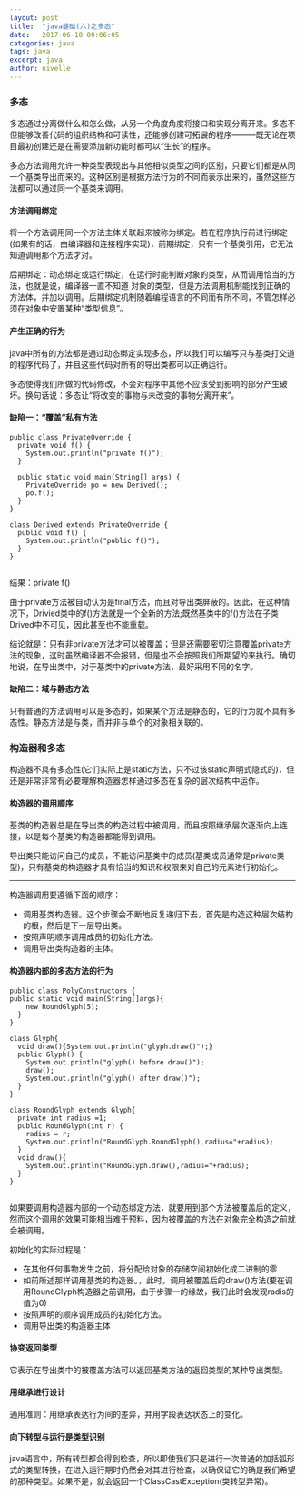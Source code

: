 ```yaml
---
layout: post
title:  "java基础(六)之多态"
date:   2017-06-10 00:06:05
categories: java
tags: java
excerpt: java
author: nivelle
---
```


### 多态

多态通过分离做什么和怎么做，从另一个角度角度将接口和实现分离开来。多态不但能够改善代码的组织结构和可读性，还能够创建可拓展的程序———既无论在项目最初创建还是在需要添加新功能时都可以“生长”的程序。

多态方法调用允许一种类型表现出与其他相似类型之间的区别，只要它们都是从同一个基类导出而来的。这种区别是根据方法行为的不同而表示出来的，虽然这些方法都可以通过同一个基类来调用。

#### 方法调用绑定

将一个方法调用同一个方法主体关联起来被称为绑定。若在程序执行前进行绑定(如果有的话，由编译器和连接程序实现)，前期绑定，只有一个基类引用，它无法知道调用那个方法才对。

后期绑定：动态绑定或运行绑定，在运行时能判断对象的类型，从而调用恰当的方法，也就是说，编译器一直不知道 对象的类型，但是方法调用机制能找到正确的方法体，并加以调用。后期绑定机制随着编程语言的不同而有所不同，不管怎样必须在对象中安置某种“类型信息”。

#### 产生正确的行为

java中所有的方法都是通过动态绑定实现多态，所以我们可以编写只与基类打交道的程序代码了，并且这些代码对所有的导出类都可以正确运行。

多态使得我们所做的代码修改，不会对程序中其他不应该受到影响的部分产生破坏。换句话说：多态让“将改变的事物与未改变的事物分离开来”。

#### 缺陷一：“覆盖”私有方法

```
public class PrivateOverride {
  private void f() {
    System.out.println("private f()");
  }

  public static void main(String[] args) {
    PrivateOverride po = new Derived();
    po.f();
  }
}

class Derived extends PrivateOverride {
  public void f() {
    System.out.println("public f()");
  }
}


```

结果：private f()

由于private方法被自动认为是final方法，而且对导出类屏蔽的。因此，在这种情况下，Drivied类中的f()方法就是一个全新的方法;既然基类中的f()方法在子类Drived中不可见，因此甚至也不能重载。

结论就是：只有非private方法才可以被覆盖；但是还需要密切注意覆盖private方法的现象，这时虽然编译器不会报错，但是也不会按照我们所期望的来执行。确切地说，在导出类中，对于基类中的private方法，最好采用不同的名字。

#### 缺陷二：域与静态方法

只有普通的方法调用可以是多态的，如果某个方法是静态的，它的行为就不具有多态性。静态方法是与类，而并非与单个的对象相关联的。

### 构造器和多态

构造器不具有多态性(它们实际上是static方法，只不过该static声明式隐式的)，但还是非常非常有必要理解构造器怎样通过多态在复杂的层次结构中运作。

#### 构造器的调用顺序

基类的构造器总是在导出类的构造过程中被调用，而且按照继承层次逐渐向上连接，以是每个基类的构造器都能得到调用。

导出类只能访问自己的成员，不能访问基类中的成员(基类成员通常是private类型)，只有基类的构造器才具有恰当的知识和权限来对自己的元素进行初始化。

---

构造器调用要遵循下面的顺序：

- 调用基类构造器。这个步骤会不断地反复递归下去，首先是构造这种层次结构的根，然后是下一层导出类。
- 按照声明顺序调用成员的初始化方法。
- 调用导出类构造器的主体。

#### 构造器内部的多态方法的行为

```
public class PolyConstructors {
public static void main(String[]args){
    new RoundGlyph(5);
  }
}

class Glyph{
  void draw(){System.out.println("glyph.draw()");}
  public Glyph() {
    System.out.println("glyph() before draw()");
    draw();
    System.out.println("glyph() after draw()");
  }
}

class RoundGlyph extends Glyph{
  private int radius =1;
  public RoundGlyph(int r) {
    radius = r;
    System.out.println("RoundGlyph.RoundGlyph(),radius="+radius);
  }
  void draw(){
    System.out.println("RoundGlyph.draw(),radius="+radius);  
  }
}


```
如果要调用构造器内部的一个动态绑定方法，就要用到那个方法被覆盖后的定义，然而这个调用的效果可能相当难于预料，因为被覆盖的方法在对象完全构造之前就会被调用。

初始化的实际过程是：

- 在其他任何事物发生之前，将分配给对象的存储空间初始化成二进制的零
- 如前所述那样调用基类的构造器。，此时，调用被覆盖后的draw()方法(要在调用RoundGlyph构造器之前调用，由于步骤一的缘故，我们此时会发现radis的值为0)
- 按照声明的顺序调用成员的初始化方法。
- 调用导出类的构造器主体

####  协变返回类型

它表示在导出类中的被覆盖方法可以返回基类方法的返回类型的某种导出类型。

#### 用继承进行设计

通用准则：用继承表达行为间的差异，并用字段表达状态上的变化。

#### 向下转型与运行是类型识别

java语言中，所有转型都会得到检查，所以即使我们只是进行一次普通的加括弧形式的类型转换，在进入运行期时仍然会对其进行检查，以确保证它的确是我们希望的那种类型。如果不是，就会返回一个ClassCastException(类转型异常)。
